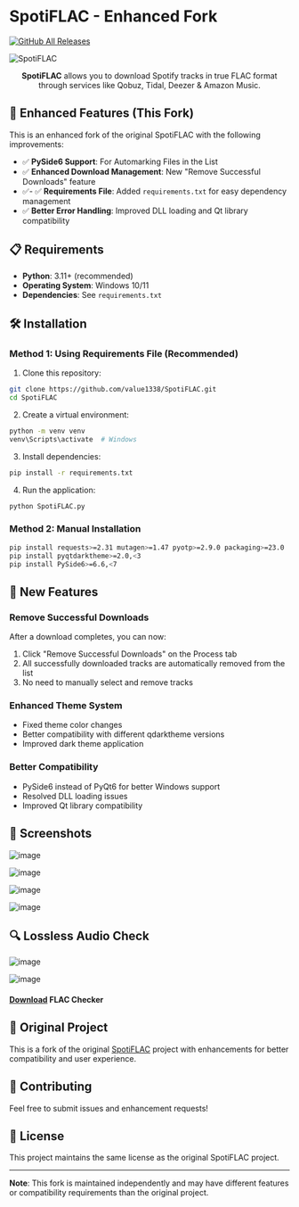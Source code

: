 # SpotiFLAC - Enhanced Fork

[![GitHub All Releases](https://img.shields.io/github/downloads/afkarxyz/SpotiFLAC/total?style=for-the-badge)](https://github.com/afkarxyz/SpotiFLAC/releases)

![SpotiFLAC](https://github.com/user-attachments/assets/b4c4f403-edbd-4a71-b74b-c7d433d47d06)

<div align="center">
<b>SpotiFLAC</b> allows you to download Spotify tracks in true FLAC format through services like Qobuz, Tidal, Deezer & Amazon Music.
</div>

## 🚀 Enhanced Features (This Fork)

This is an enhanced fork of the original SpotiFLAC with the following improvements:

- ✅ **PySide6 Support**: For Automarking Files in the List
- ✅ **Enhanced Download Management**: New "Remove Successful Downloads" feature
- ✅- ✅ **Requirements File**: Added `requirements.txt` for easy dependency management
- ✅ **Better Error Handling**: Improved DLL loading and Qt library compatibility

## 📋 Requirements

- **Python**: 3.11+ (recommended)
- **Operating System**: Windows 10/11
- **Dependencies**: See `requirements.txt`

## 🛠️ Installation

### Method 1: Using Requirements File (Recommended)

1. Clone this repository:
```bash
git clone https://github.com/value1338/SpotiFLAC.git
cd SpotiFLAC
```

2. Create a virtual environment:
```bash
python -m venv venv
venv\Scripts\activate  # Windows
```

3. Install dependencies:
```bash
pip install -r requirements.txt
```

4. Run the application:
```bash
python SpotiFLAC.py
```

### Method 2: Manual Installation

```bash
pip install requests>=2.31 mutagen>=1.47 pyotp>=2.9.0 packaging>=23.0
pip install pyqtdarktheme>=2.0,<3
pip install PySide6>=6.6,<7
```

## 🎯 New Features

### Remove Successful Downloads
After a download completes, you can now:
1. Click "Remove Successful Downloads" on the Process tab
2. All successfully downloaded tracks are automatically removed from the list
3. No need to manually select and remove tracks

### Enhanced Theme System
- Fixed theme color changes
- Better compatibility with different qdarktheme versions
- Improved dark theme application

### Better Compatibility
- PySide6 instead of PyQt6 for better Windows support
- Resolved DLL loading issues
- Improved Qt library compatibility

## 📸 Screenshots

![image](https://github.com/user-attachments/assets/180b8322-ce2d-4842-a5dd-ac4d7b7a5efa)

![image](https://github.com/user-attachments/assets/3f84d53b-2da1-4488-986c-772b82832f2d)

![image](https://github.com/user-attachments/assets/f604dc04-4ee6-4084-b314-0be7cd5d7ef9)

![image](https://github.com/user-attachments/assets/40264f32-f2cf-4e91-b09d-fb628d9771f7)

## 🔍 Lossless Audio Check

![image](https://github.com/user-attachments/assets/d63b422d-0ea3-4307-850f-96c99d7eaa9a)

![image](https://github.com/user-attachments/assets/7649e6e1-d2d1-49b3-b83f-965d44651d05)

#### [Download](https://github.com/afkarxyz/SpotiFLAC/releases/download/v0/FLAC-Checker.zip) FLAC Checker

## 📝 Original Project

This is a fork of the original [SpotiFLAC](https://github.com/afkarxyz/SpotiFLAC) project with enhancements for better compatibility and user experience.

## 🤝 Contributing

Feel free to submit issues and enhancement requests!

## 📄 License

This project maintains the same license as the original SpotiFLAC project.

---

**Note**: This fork is maintained independently and may have different features or compatibility requirements than the original project.
